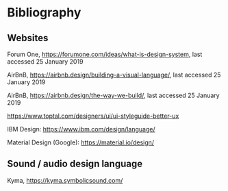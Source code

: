 # Bibliography

## Websites

Forum One, https://forumone.com/ideas/what-is-design-system, last accessed 25 January 2019

AirBnB, https://airbnb.design/building-a-visual-language/, last accessed 25 January 2019

AirBnB, https://airbnb.design/the-way-we-build/, last accessed 25 January 2019

https://www.toptal.com/designers/ui/ui-styleguide-better-ux

IBM Design: https://www.ibm.com/design/language/

Material Design (Google): https://material.io/design/

## Sound / audio design language

Kyma, https://kyma.symbolicsound.com/
